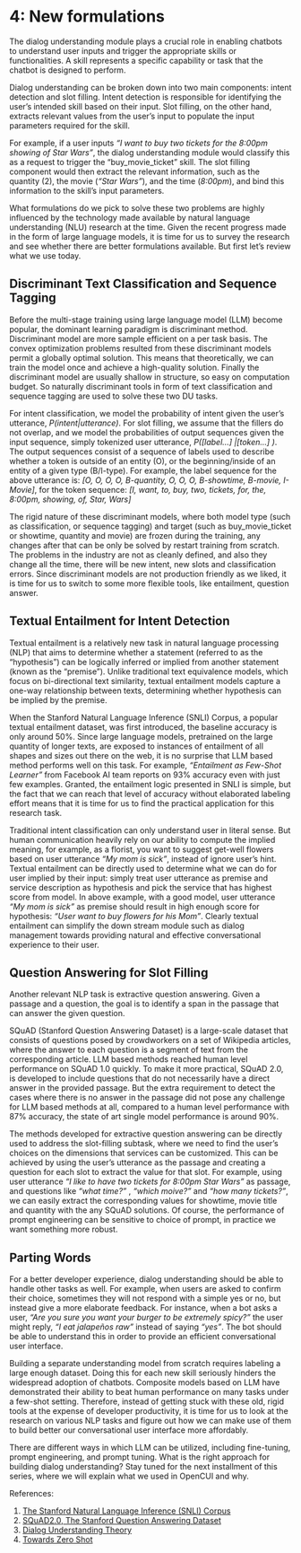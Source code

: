# 4: New formulations

The dialog understanding module plays a crucial role in enabling chatbots to understand user inputs and trigger the appropriate skills or functionalities. A skill represents a specific capability or task that the chatbot is designed to perform.

Dialog understanding can be broken down into two main components: intent detection and slot filling. Intent detection is responsible for identifying the user’s intended skill based on their input. Slot filling, on the other hand, extracts relevant values from the user’s input to populate the input parameters required for the skill.

For example, if a user inputs *“I want to buy two tickets for the 8:00pm showing of Star Wars”*, the dialog understanding module would classify this as a request to trigger the “buy_movie_ticket” skill. The slot filling component would then extract the relevant information, such as the quantity (2), the movie (*“Star Wars”*), and the time (*8:00pm*), and bind this information to the skill’s input parameters.

What formulations do we pick to solve these two problems are highly influenced by the technology made available by natural language understanding (NLU) research at the time. Given the recent progress made in the form of large language models, it is time for us to survey the research and see whether there are better formulations available. But first let’s review what we use today.

## Discriminant Text Classification and Sequence Tagging
Before the multi-stage training using large language model (LLM) become popular, the dominant learning paradigm is discriminant method. Discriminant model are more sample efficient on a per task basis. The convex optimization problems resulted from these discriminant models permit a globally optimal solution. This means that theoretically, we can train the model once and achieve a high-quality solution. Finally the discriminant model are usually shallow in structure, so easy on computation budget. So naturally discriminant tools in form of text classification and sequence tagging are used to solve these two DU tasks.

For intent classification, we model the probability of intent given the user’s utterance, *P(intent|utterance)*. For slot filling, we assume that the fillers do not overlap, and we model the probabilities of output sequences given the input sequence, simply tokenized user utterance, *P([label…] |[token…] )*. The output sequences consist of a sequence of labels used to describe whether a token is outside of an entity (O), or the beginning/inside of an entity of a given type (B/I-type). For example, the label sequence for the above utterance is: *[O, O, O, O, B-quantity, O, O, O, B-showtime, B-movie, I-Movie]*, for the token sequence: *[I, want, to, buy, two, tickets, for, the, 8:00pm, showing, of, Star, Wars]*

The rigid nature of these discriminant models, where both model type (such as classification, or sequence tagging) and target (such as buy_movie_ticket or showtime, quantity and movie) are frozen during the training, any changes after that can be only be solved by restart training from scratch. The problems in the industry are not as cleanly defined, and also they change all the time, there will be new intent, new slots and classification errors. Since discriminant models are not production friendly as we liked, it is time for us to switch to some more flexible tools, like entailment, question answer.

## Textual Entailment for Intent Detection
Textual entailment is a relatively new task in natural language processing (NLP) that aims to determine whether a statement (referred to as the “hypothesis”) can be logically inferred or implied from another statement (known as the “premise”). Unlike traditional text equivalence models, which focus on bi-directional text similarity, textual entailment models capture a one-way relationship between texts, determining whether hypothesis can be implied by the premise.

When the Stanford Natural Language Inference (SNLI) Corpus, a popular textual entailment dataset, was first introduced, the baseline accuracy is only around 50%. Since large language models, pretrained on the large quantity of longer texts, are exposed to instances of entailment of all shapes and sizes out there on the web, it is no surprise that LLM based method performs well on this task. For example, *“Entailment as Few-Shot Learner”* from Facebook AI team reports on 93% accuracy even with just few examples. Granted, the entailment logic presented in SNLI is simple, but the fact that we can reach that level of accuracy without elaborated labeling effort means that it is time for us to find the practical application for this research task.

Traditional intent classification can only understand user in literal sense. But human communication heavily rely on our ability to compute the implied meaning, for example, as a florist, you want to suggest get-well flowers based on user utterance *“My mom is sick”*, instead of ignore user’s hint. Textual entailment can be directly used to determine what we can do for user implied by their input: simply treat user utterance as premise and service description as hypothesis and pick the service that has highest score from model. In above example, with a good model, user utterance *“My mom is sick”* as premise should result in high enough score for hypothesis: *“User want to buy flowers for his Mom”*. Clearly textual entailment can simplify the down stream module such as dialog management towards providing natural and effective conversational experience to their user.

## Question Answering for Slot Filling
Another relevant NLP task is extractive question answering. Given a passage and a question, the goal is to identify a span in the passage that can answer the given question.

SQuAD (Stanford Question Answering Dataset) is a large-scale dataset that consists of questions posed by crowdworkers on a set of Wikipedia articles, where the answer to each question is a segment of text from the corresponding article. LLM based methods reached human level performance on SQuAD 1.0 quickly. To make it more practical, SQuAD 2.0, is developed to include questions that do not necessarily have a direct answer in the provided passage. But the extra requirement to detect the cases where there is no answer in the passage did not pose any challenge for LLM based methods at all, compared to a human level performance with 87% accuracy, the state of art single model performance is around 90%.

The methods developed for extractive question answering can be directly used to address the slot-filling subtask, where we need to find the user’s choices on the dimensions that services can be customized. This can be achieved by using the user’s utterance as the passage and creating a question for each slot to extract the value for that slot. For example, using user utterance *“I like to have two tickets for 8:00pm Star Wars”* as passage, and questions like *“what time?”* , *“which moive?”* and *“how many tickets?”*, we can easily extract the corresponding values for showtime, movie title and quantity with the any SQuAD solutions. Of course, the performance of prompt engineering can be sensitive to choice of prompt, in practice we want something more robust.

## Parting Words
For a better developer experience, dialog understanding should be able to handle other tasks as well. For example, when users are asked to confirm their choice, sometimes they will not respond with a simple yes or no, but instead give a more elaborate feedback. For instance, when a bot asks a user, *“Are you sure you want your burger to be extremely spicy?”* the user might reply, *“I eat jalapeños raw”* instead of saying *“yes”*. The bot should be able to understand this in order to provide an efficient conversational user interface.

Building a separate understanding model from scratch requires labeling a large enough dataset. Doing this for each new skill seriously hinders the widespread adoption of chatbots. Composite models based on LLM have demonstrated their ability to beat human performance on many tasks under a few-shot setting. Therefore, instead of getting stuck with these old, rigid tools at the expense of developer productivity, it is time for us to look at the research on various NLP tasks and figure out how we can make use of them to build better our conversational user interface more affordably.

There are different ways in which LLM can be utilized, including fine-tuning, prompt engineering, and prompt tuning. What is the right approach for building dialog understanding? Stay tuned for the next installment of this series, where we will explain what we used in OpenCUI and why.

References:
1. [The Stanford Natural Language Inference (SNLI) Corpus](https://nlp.stanford.edu/projects/snli/)
2. [SQuAD2.0, The Stanford Question Answering Dataset](https://rajpurkar.github.io/SQuAD-explorer/)
3. [Dialog Understanding Theory](du-theory)
4. [Towards Zero Shot](towards-zero-shot)